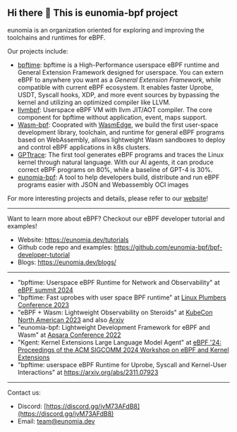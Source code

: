 ## Hi there 👋 This is eunomia-bpf project

eunomia is an organization oriented for exploring and improving the toolchains and runtimes for eBPF.

Our projects include:

- [bpftime](https://github.com/eunomia-bpf/bpftime): bpftime is a High-Performance userspace eBPF runtime and General Extension Framework designed for userspace. You can extern eBPF to anywhere you want as a *General Extension Framework*, while compatible with current eBPF ecosystem. It enables faster Uprobe, USDT, Syscall hooks, XDP, and more event sources by bypassing the kernel and utilizing an optimized compiler like LLVM.
- [llvmbpf](https://github.com/eunomia-bpf/llvmbpf): Userspace eBPF VM with llvm JIT/AOT compiler. The core component for bpftime without application, event, maps support.
- [Wasm-bpf](https://github.com/eunomia-bpf/wasm-bpf): Cooprated with [WasmEdge](https://github.com/WasmEdge/WasmEdge), we build the first user-space development library, toolchain, and runtime for general eBPF programs based on WebAssembly, allows lightweight Wasm sandboxes to deploy and control eBPF applications in k8s clusters.
- [GPTtrace](https://github.com/eunomia-bpf/GPTtrace): The first tool generates eBPF programs and traces the Linux kernel through natural language. With our AI agents, it can produce correct eBPF programs on 80\%, while a baseline of GPT-4 is 30\%.
- [eunomia-bpf](https://github.com/eunomia-bpf/eunomia-bpf): A tool to help developers build, distribute and run eBPF programs easier with JSON and Webassembly OCI images

For more interesting projects and details, please refer to our [website](https://eunomia.dev)!

---

Want to learn more about eBPF? Checkout our eBPF developer tutorial and examples!

- Website: https://eunomia.dev/tutorials
- Github code repo and examples: https://github.com/eunomia-bpf/bpf-developer-tutorial
- Blogs: https://eunomia.dev/blogs/

---

- "bpftime: Userspace eBPF Runtime for Network and Observability" at [eBPF summit 2024](https://ebpf.io/summit-2024-schedule/)
- "bpftime: Fast uprobes with user space BPF runtime" at [Linux Plumbers Conference 2023](https://lpc.events/event/17/abstracts/1741/)
- "eBPF + Wasm: Lightweight Observability on Steroids" at [KubeCon North American 2023](https://sched.co/1R2uf) and also [Arxiv](https://arxiv.org/abs/2408.04856v1)
- "eunomia-bpf: Lightweight Development Framework for eBPF and Wasm" at [Apsara Conference 2022](https://www.alibabacloud.com/blog/eunomia-bpf-the-lightweight-development-framework-for-ebpf-and-webassembly-is-now-available_599688)
- "Kgent: Kernel Extensions Large Language Model Agent" at [eBPF '24: Proceedings of the ACM SIGCOMM 2024 Workshop on eBPF and Kernel Extensions](https://dl.acm.org/doi/10.1145/3672197.3673434)
- "bpftime: userspace eBPF Runtime for Uprobe, Syscall and Kernel-User Interactions" at https://arxiv.org/abs/2311.07923

---

Contact us:

- Discord: [https://discord.gg/jvM73AFdB8](https://discord.gg/jvM73AFdB8)
- Email: team@eunomia.dev
